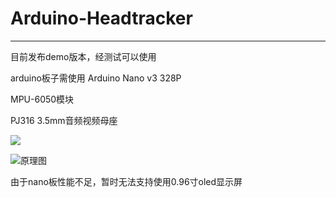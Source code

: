 # Arduino-Headtracker
------
目前发布demo版本，经测试可以使用

arduino板子需使用 Arduino Nano v3 328P

MPU-6050模块

PJ316 3.5mm音频视频母座

![]([F:\DdXd\Arduino-Headtracker\image\image1.jpg](https://github.com/DdXd007/Arduino-Headtracker/blob/main/image/image1.jpg))

![原理图](F:\DdXd\Arduino-Headtracker\image\原理图.png)

由于nano板性能不足，暂时无法支持使用0.96寸oled显示屏

